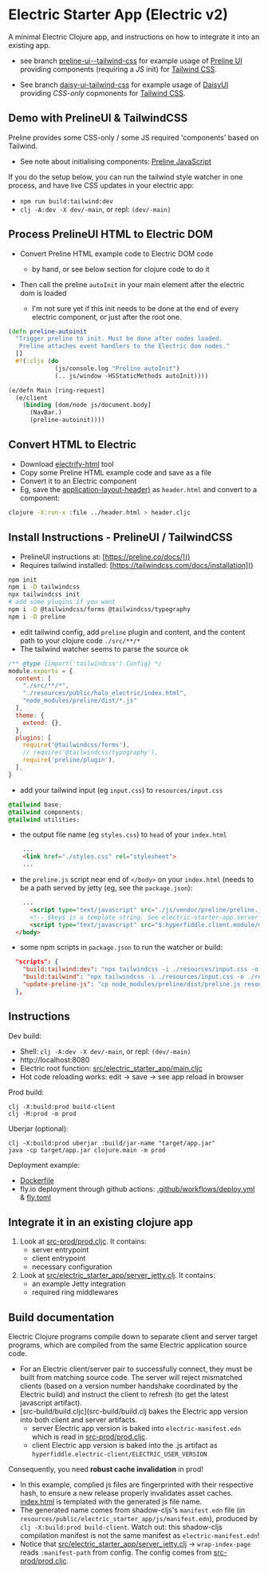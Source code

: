 # Electric Starter App (Electric v2)

A minimal Electric Clojure app, and instructions on how to integrate it into an existing app.

* see branch [preline-ui--tailwind-css](https://github.com/intronic/electric-starter-app/tree/preline-ui--tailwind-css) for example usage of [Preline UI](https://preline.co/) providing components (requiring a *JS* init) for [Tailwind CSS](https://tailwindcss.com/).

* See branch [daisy-ui-tailwind-css](https://github.com/intronic/electric-starter-app/tree/daisy-ui-tailwind-css) for example usage of [DaisyUI](https://daisyui.com/) providing *CSS-only* copmonents for [Tailwind CSS](https://tailwindcss.com/).

## Demo with PrelineUI & TailwindCSS

Preline provides some CSS-only / some JS required 'components' based on Tailwind.

* See note about initialising components: [Preline JavaScript](https://preline.co/docs/preline-javascript.html)

If you do the setup below, you can run the tailwind style watcher in one process, and have live CSS updates in your electric app:

* `npm run build:tailwind:dev`
* `clj -A:dev -X dev/-main`, or repl: `(dev/-main)`

## Process PrelineUI HTML to Electric DOM

* Convert Preline HTML example code to Electric DOM code
  * by hand, or see below section for clojure code to do it

* Then call the preline `autoInit` in your main element after the electric dom is loaded
  * I'm not sure yet if this init needs to be done at the end of every electric component, or just after the root one.
```clj
(defn preline-autoinit
  "Trigger preline to init. Must be done after nodes loaded.
   Preline attaches event handlers to the Electric dom nodes."
  []
  #?(:cljs (do
             (js/console.log "Preline autoInit")
             (.. js/window -HSStaticMethods autoInit))))

(e/defn Main [ring-request]
  (e/client
    (binding [dom/node js/document.body]
      (NavBar.)
      (preline-autoinit))))
```

## Convert HTML to Electric

* Download [electrify-html](https://clojars.org/com.github.intronic/electrify-html) tool
* Copy some Preline HTML example code and save as a file
* Convert it to an Electric component
* Eg, save the [application-layout-header)](https://preline.co/examples/layouts-application-navbars.html#application-layout-header) as `header.html` and convert to a component:

```bash
clojure -X:run-x :file ../header.html > header.cljc
```

## Install Instructions - PrelineUI / TailwindCSS

* PrelineUI instructions at: [https://preline.co/docs/]()
* Requires tailwind installed: [https://tailwindcss.com/docs/installation]()

```bash
npm init
npm i -D tailwindcss
npx tailwindcss init
# add some plugins if you want
npm i -D @tailwindcss/forms @tailwindcss/typography
npm i -D preline
```

* edit tailwind config, add `preline` plugin and content, and the content path to your clojure code `./src/**/*`
* The tailwind watcher seems to parse the source ok

```js
/** @type {import('tailwindcss').Config} */
module.exports = {
  content: [
    "./src/**/*",
    "./resources/public/halo_electric/index.html",
    "node_modules/preline/dist/*.js"
  ],
  theme: {
    extend: {},
  },
  plugins: [
    require('@tailwindcss/forms'),
    // require('@tailwindcss/typography'),
    require('preline/plugin'),
  ],
}
```

* add your tailwind input (eg `input.css`) to `resources/input.css`
```css
@tailwind base;
@tailwind components;
@tailwind utilities;
```

* the output file name (eg `styles.css`) to `head` of your `index.html`
```html
    ...
    <link href="./styles.css" rel="stylesheet">
    ...
```

* the `preline.js` script near end of `</body>` on your `index.html` (needs to be a path served by jetty (eg, see the `package.json`):
```html
    ...
      <script type="text/javascript" src="./js/vendor/preline/preline.js"></script>
      <!-- $key$ is a template string. See electric-starter-app.server-jetty/wrap-index-page -->
      <script type="text/javascript" src="$:hyperfiddle.client.module/main$"></script>
  </body>
```

* some npm scripts in `package.json` to run the watcher or build:
```json
  "scripts": {
    "build:tailwind:dev": "npx tailwindcss -i ./resources/input.css -o ./resources/public/electric_starter_app/styles.css --watch",
    "build:tailwind": "npx tailwindcss -i ./resources/input.css -o ./resources/public/electric_starter_app/styles.css --minify",
    "update-preline-js": "cp node_modules/preline/dist/preline.js resources/public/electric_starter_app/js/vendor/preline/",
  },
```

## Instructions

Dev build:

* Shell: `clj -A:dev -X dev/-main`, or repl: `(dev/-main)`
* http://localhost:8080
* Electric root function: [src/electric_starter_app/main.cljc](src/electric_starter_app/main.cljc)
* Hot code reloading works: edit -> save -> see app reload in browser

Prod build:

```shell
clj -X:build:prod build-client
clj -M:prod -m prod
```

Uberjar (optional):
```
clj -X:build:prod uberjar :build/jar-name "target/app.jar"
java -cp target/app.jar clojure.main -m prod
```

Deployment example:
- [Dockerfile](Dockerfile)
- fly.io deployment through github actions: [.github/workflows/deploy.yml](.github/workflows/deploy.yml) & [fly.toml](fly.toml)

## Integrate it in an existing clojure app

1. Look at [src-prod/prod.cljc](src-prod/prod.cljc). It contains:
    - server entrypoint
    - client entrypoint
    - necessary configuration
2. Look at [src/electric_starter_app/server_jetty.clj](src/electric_starter_app/server_jetty.clj). It contains:
   - an example Jetty integration
   - required ring middlewares

## Build documentation

Electric Clojure programs compile down to separate client and server target programs, which are compiled from the same Electric application source code.

* For an Electric client/server pair to successfully connect, they must be built from matching source code. The server will reject mismatched clients (based on a version number handshake coordinated by the Electric build) and instruct the client to refresh (to get the latest javascript artifact).
* [src-build/build.cljc](src-build/build.clj bakes the Electric app version into both client and server artifacts.
  * server Electric app version is baked into `electric-manifest.edn` which is read in [src-prod/prod.cljc](src-prod/prod.cljc).
  * client Electric app version is baked into the .js artifact as `hyperfiddle.electric-client/ELECTRIC_USER_VERSION`

Consequently, you need **robust cache invalidation** in prod!
  * In this example, complied js files are fingerprinted with their respective hash, to ensure a new release properly invalidates asset caches. [index.html](resources/public/electric_starter_app/index.html) is templated with the generated js file name.
  * The generated name comes from shadow-cljs's `manifest.edn` file (in `resources/public/electric_starter_app/js/manifest.edn`), produced by `clj -X:build:prod build-client`. Watch out: this shadow-cljs compilation manifest is not the same manifest as `electric-manifest.edn`!
  * Notice that [src/electric_starter_app/server_jetty.clj](src/electric_starter_app/server_jetty.clj) -> `wrap-index-page` reads `:manifest-path` from config. The config comes from [src-prod/prod.cljc](src-prod/prod.cljc).
